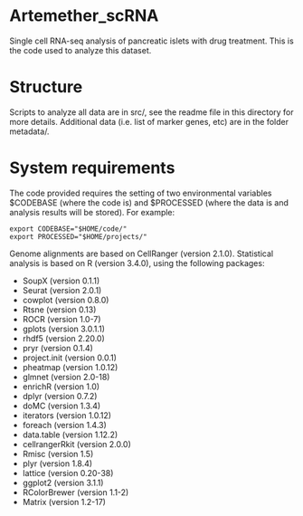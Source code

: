 # Artemether_scRNA
Single cell RNA-seq analysis of pancreatic islets with drug treatment. This is the code used to analyze this dataset.

# Structure
Scripts to analyze all data are in src/, see the readme file in this directory for more details.
Additional data (i.e. list of marker genes, etc) are in the folder metadata/.


# System requirements
The code provided requires the setting of two environmental variables $CODEBASE (where the code is) and $PROCESSED (where the data is and analysis results will be stored). For example:

```
export CODEBASE="$HOME/code/"
export PROCESSED="$HOME/projects/"
```

Genome alignments are based on CellRanger (version 2.1.0).
Statistical analysis is based on R (version 3.4.0), using the following packages:
  - SoupX (version 0.1.1)
  - Seurat (version 2.0.1)
  - cowplot (version 0.8.0)
  - Rtsne (version 0.13)
  - ROCR (version 1.0-7)
  - gplots (version 3.0.1.1)
  - rhdf5 (version 2.20.0)
  - pryr (version 0.1.4)
  - project.init (version 0.0.1)
  - pheatmap (version 1.0.12)
  - glmnet (version 2.0-18)
  - enrichR (version 1.0)
  - dplyr (version 0.7.2)
  - doMC (version 1.3.4)
  - iterators (version 1.0.12)
  - foreach (version 1.4.3)
  - data.table (version 1.12.2)
  - cellrangerRkit (version 2.0.0)
  - Rmisc (version 1.5)
  - plyr (version 1.8.4)
  - lattice (version 0.20-38)
  - ggplot2 (version 3.1.1)
  - RColorBrewer (version 1.1-2)
  - Matrix (version 1.2-17)

